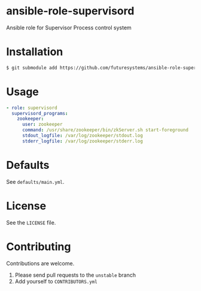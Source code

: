 # ansible-role-supervisord
Ansible role for Supervisor Process control system

# Installation

```bash
$ git submodule add https://github.com/futuresystems/ansible-role-supervisord.git roles/supervisord
```

# Usage

```yaml
- role: supervisord
  supervisord_programs:
    zookeeper:
      user: zookeeper
      command: /usr/share/zookeeper/bin/zkServer.sh start-foreground
      stdout_logfile: /var/log/zookeeper/stdout.log
      stderr_logfile: /var/log/zookeeper/stderr.log
```


# Defaults

See `defaults/main.yml`.


# License

See the `LICENSE` file.


# Contributing

Contributions are welcome.

1. Please send pull requests to the `unstable` branch
2. Add yourself to `CONTRIBUTORS.yml`
